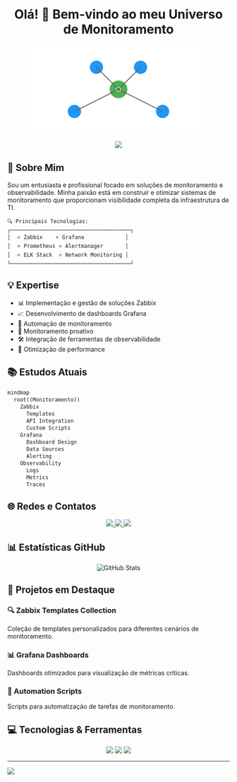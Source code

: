 <h1 align="center">
  Olá! 👋 Bem-vindo ao meu Universo de Monitoramento
</h1>

<p align="center">
  <img src="./assets/network-animation.svg" width="400" alt="Network Monitoring Animation">
</p>

<p align="center">
  <img src="https://readme-typing-svg.herokuapp.com/?lines=Especialista+em+Monitoramento;Zabbix+|+Grafana+|+Observabilidade;Apaixonado+por+Tecnologia&center=true&width=380&height=50">
</p>

## 🎯 Sobre Mim

Sou um entusiasta e profissional focado em soluções de monitoramento e observabilidade. Minha paixão está em construir e otimizar sistemas de monitoramento que proporcionam visibilidade completa da infraestrutura de TI.

```ascii
🔍 Principais Tecnologias:
┌──────────────────────────────────────┐
│  ⭐ Zabbix    ⭐ Grafana             │
│  ⭐ Prometheus ⭐ Alertmanager       │
│  ⭐ ELK Stack  ⭐ Network Monitoring │
└──────────────────────────────────────┘
```

## 💡 Expertise

- 📊 Implementação e gestão de soluções Zabbix
- 📈 Desenvolvimento de dashboards Grafana
- 🔄 Automação de monitoramento
- 🎯 Monitoramento proativo
- 🛠 Integração de ferramentas de observabilidade
- 🚀 Otimização de performance

## 📚 Estudos Atuais

```mermaid
mindmap
  root((Monitoramento))
    Zabbix
      Templates
      API Integration
      Custom Scripts
    Grafana
      Dashboard Design
      Data Sources
      Alerting
    Observability
      Logs
      Metrics
      Traces
```

## 🌐 Redes e Contatos

<p align="center">
  <a href="https://linkedin.com/in/micaele-oliveira-da-silva">
    <img src="https://img.shields.io/badge/-LinkedIn-0077B5?style=for-the-badge&logo=Linkedin&logoColor=white"/>
  </a>
  <a href="mailto:micaeleoliveira7878@gmail.com">
    <img src="https://img.shields.io/badge/-Email-D14836?style=for-the-badge&logo=Gmail&logoColor=white"/>
  </a>
  <a href="https://github.com/MicaeleOliveira">
    <img src="https://img.shields.io/badge/-GitHub-181717?style=for-the-badge&logo=GitHub&logoColor=white"/>
  </a>
</p>

## 📊 Estatísticas GitHub

<p align="center">
  <img src="https://github-readme-stats.vercel.app/api?username=micaeleoliveira&show_icons=true&theme=radical" alt="GitHub Stats"/>
</p>

## 🎯 Projetos em Destaque

### 🔍 Zabbix Templates Collection
Coleção de templates personalizados para diferentes cenários de monitoramento.

### 📊 Grafana Dashboards
Dashboards otimizados para visualização de métricas críticas.

### 🚀 Automation Scripts
Scripts para automatização de tarefas de monitoramento.

## 💻 Tecnologias & Ferramentas

<p align="center">
  <img src="https://img.shields.io/badge/-Zabbix-F05032?style=for-the-badge&logo=zabbix&logoColor=white"/>
  <img src="https://img.shields.io/badge/-Grafana-F46800?style=for-the-badge&logo=grafana&logoColor=white"/>
  <img src="https://img.shields.io/badge/-Linux-FCC624?style=for-the-badge&logo=linux&logoColor=black"/>
</p>

---

![](https://komarev.com/ghpvc/?username=MicaeleOliveira&style=flat-square)
